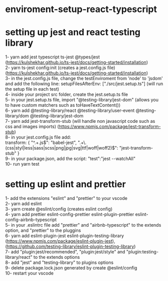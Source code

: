# enviroment-setup-react-typescript
# setting up jest and react testing library
1- yarn add jest typescript ts-jest @types/jest (https://kulshekhar.github.io/ts-jest/docs/getting-started/installation) \
2- yarn ts-jest config:init (creates a jest.config.js file) (https://kulshekhar.github.io/ts-jest/docs/getting-started/installation) \
3- in the jest.config.js file, change the testEnviroment from 'node' to 'jsdom' and add the following line: setupFilesAfterEnv: ["./src/jest.setup.ts"] (will run the setup file in each test) \
4- inside your project src folder, create the jest.setup.ts file \
5- in your jest.setup.ts file, import "@testing-library/jest-dom" (allows you to have custom matchers such as toHaveTextContent()) \
6- yarn add @testing-library/react @testing-library/user-event @testing-library/dom @testing-library/jest-dom \
7- yarn add jest-transform-stub (will handle non javascript code such as css and images imports) (https://www.npmjs.com/package/jest-transform-stub) \
8- in your jest.config.js file add: \
transform: { "^.+\.js$": "babel-jest", ".+\.(css|styl|less|sass|scss|png|jpg|svg|ttf|woff|woff2)$": "jest-transform-stub" } \
9- in your package.json, add the script: "test":"jest --watchAll" \
10- run yarn test

# setting up eslint and prettier
1- add the extensions "eslint" and "prettier" to your vscode \
2- yarn add eslint \
3- yarn create @eslint/config (creates eslint config) \
4- yarn add prettier eslint-config-prettier eslint-plugin-prettier eslint-config-airbnb-typescript \
5- in your .eslintrc file add "prettier" and "airbnb-typescript" to the extends option, and "prettier" to the pluggins \
6- yarn add eslint-plugin-jest eslint-plugin-testing-library (https://www.npmjs.com/package/eslint-plugin-jest), (https://github.com/testing-library/eslint-plugin-testing-library) \
7- add "plugin:jest/recommended", "plugin:jest/style" and "plugin:testing-library/react" to the extends options \
8- add "jest" and "testing-library" to plugins options \
9- delete package.lock.json generated by create @eslint/config \
10- restart your vscode

